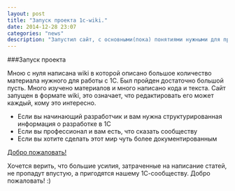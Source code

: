 ```yaml
---
layout: post
title: "Запуск проекта 1с-wiki."
date: 2014-12-28 23:07
categories: "news"
description: "Запустил сайт, с основными(пока) понятиями нужными для программирования в 1С."
---
```


###Запуск проекта

Мною с нуля написана wiki в которой описано большое количество материала нужного для работы с 1С. Был пройден достаточно большой пусть. Много изучено материалов и много написано кода и текста. Сайт запущен в формате wiki, это означает, что редактировать его может каждый, кому это интересно. 
 
* Если вы начинающий разработчик и вам нужна структурированная информация о разработке в 1С
* Если вы профессионал и вам есть, что сказать сообществу
* Если вы хотите сделать этот мир чуть более документированным

[Добро пожаловать!](http://wiki-1c.ru/)
 
Хочется верить, что большие усилия, затраченные на написание статей, не пропадут впустую, а пригодятся нашему 1С-сообществу. Добро пожаловать! :)